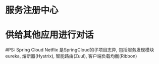 # 服务注册中心
# 供给其他应用进行对话

#PS: Spring Cloud Netflix 是SpringCloud的子项目志异, 包括服务发现模块eureka, 熔断器(Hystrix), 智能路由(Zuul), 客户端负载均衡(Ribbon) 
